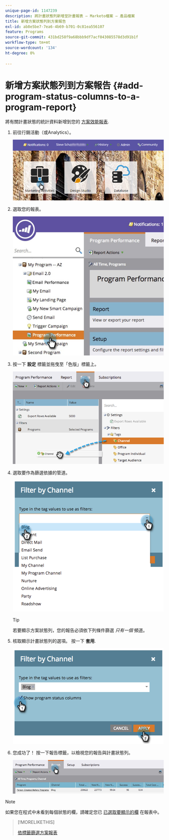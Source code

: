 ```yaml
---
unique-page-id: 1147239
description: 將計畫狀態列新增至計畫報表 — Marketo檔案 — 產品檔案
title: 新增方案狀態列到方案報告
exl-id: ab8e5be7-7ea6-4b69-b701-0c81ea556107
feature: Programs
source-git-commit: 431bd258f9a68bbb9df7acf043085578d3d91b1f
workflow-type: tm+mt
source-wordcount: '134'
ht-degree: 0%

---
```


# 新增方案狀態列到方案報告 {#add-program-status-columns-to-a-program-report}

將有關計畫狀態的統計資料新增到您的 [方案效能報表](/help/marketo/product-docs/core-marketo-concepts/programs/program-performance-report/create-a-program-performance-report.md).

1. 前往行銷活動（或Analytics）。

   ![](assets/login-marketing-activities-2.png)

1. 選取您的報表。

   ![](assets/emailperformance.jpg)

1. 按一下 **設定** 標籤並拖曳至「色版」標籤上。

   ![](assets/image2014-9-23-16-3a26-3a38.png)

1. 選取要作為篩選依據的管道。

   ![](assets/image2014-9-23-16-3a26-3a48.png)

   >[!TIP]
   >
   >若要顯示方案狀態列，您的報告必須依下列條件篩選 _只有一個_ 頻道。

1. 核取顯示計畫狀態列的選項。 按一下 **套用**.

   ![](assets/image2014-9-23-16-3a26-3a53.png)

1. 您成功了！ 按一下報告標籤，以檢視您的報告與計畫狀態列。

   ![](assets/programreport.jpg)

>[!NOTE]
>
>如果您在程式中未看到每個狀態的欄，請確定您已 [已選取要顯示的欄](/help/marketo/product-docs/reporting/basic-reporting/editing-reports/select-report-columns.md) 在報表中。

>[!MORELIKETHIS]
>
>[依標籤篩選方案報表](/help/marketo/product-docs/core-marketo-concepts/programs/program-performance-report/filter-a-program-report-by-tag.md)
